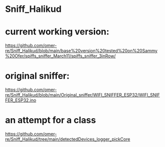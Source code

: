 # Sniff_Halikud

# current working version:
https://github.com/omer-re/Sniff_Halikud/blob/main/base%20version%20tested%20on%20Sammy%20Ofer/spiffs_sniffer_March11/spiffs_sniffer_3inRow/

# original sniffer:
https://github.com/omer-re/Sniff_Halikud/blob/main/Original_sniffer/WIFI_SNIFFER_ESP32/WIFI_SNIFFER_ESP32.ino

# an attempt for a class
https://github.com/omer-re/Sniff_Halikud/tree/main/detectedDevices_logger_pickCore
